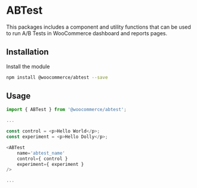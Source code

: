 # ABTest

This packages includes a component and utility functions that can be used to run A/B Tests in WooCommerce dashboard and reports pages.

## Installation

Install the module

```bash
npm install @woocommerce/abtest --save
```
## Usage

```javascript
import { ABTest } from '@woocommerce/abtest';

...

const control = <p>Hello World</p>;
const experiment = <p>Hello Dolly</p>;

<ABTest
	name='abtest_name'
	control={ control }
	experiment={ experiment }
/>

...
```
